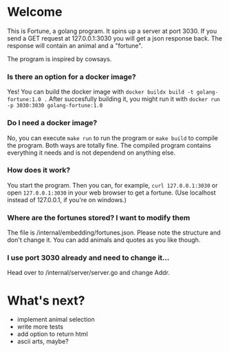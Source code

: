 # Welcome

This is Fortune, a golang program. It spins up a server at port 3030. If you send a GET request at 127.0.0.1:3030 you will get a json response back. The response will contain an animal and a "fortune".

The program is inspired by cowsays.

### Is there an option for a docker image?
Yes! You can build the docker image with
```docker buildx build -t golang-fortune:1.0 .``` After succesfully building it, you might run it with ```docker run -p 3030:3030 golang-fortune:1.0```

### Do I need a docker image?
No,  you can execute ```make run``` to run the program or ```make build``` to compile the program. Both ways are totally fine. The compiled program contains everything it needs and is not dependend on anything else.

### How does it work?
You start the program. Then you can, for example, ```curl 127.0.0.1:3030``` or open ```127.0.0.1:3030``` in your web browser to get a fortune. (Use localhost instead of 127.0.0.1, if you're on windows.)

### Where are the fortunes stored? I want to modify them
The file is /internal/embedding/fortunes.json. Please note the structure and don't change it. You can add animals and quotes as you like though.

### I use port 3030 already and need to change it...
Head over to /internal/server/server.go and change Addr.

# What's next?
- implement animal selection
- write more tests
- add option to return html
- ascii arts, maybe?